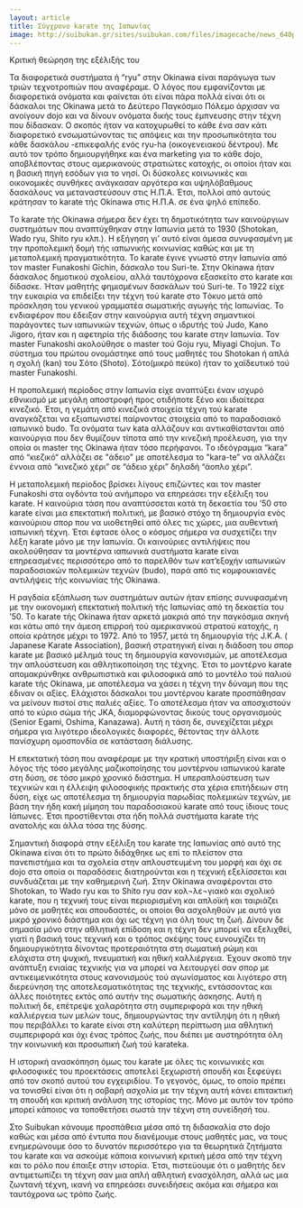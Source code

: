 ```yaml
---
layout: article
title: Σύγχρονο karate της Ιαπωνίας
image: http://suibukan.gr/sites/suibukan.com/files/imagecache/news_640px/article_photos/hqdefault.jpg
---
```


Κριτική θεώρηση της εξέλιξής του

Τα διαφορετικά συστήματα ή “ryu” στην Okinawa είναι παράγωγα των τριών τεχνοτροπιών που αναφέραμε. Ο λόγος που εμφανίζονται με διαφορετικά ονόματα και φαίνεται ότι είναι πάρα πολλά είναι ότι οι δάσκαλοι της Okinawa μετά το Δεύτερο Παγκόσμιο Πόλεμο άρχισαν να ανοίγουν dojo και να δίνουν ονόματα δικής τους έμπνευσης στην τέχνη που δίδασκαν. Ο σκοπός ήταν να κατοχυρωθεί το κάθε ένα σαν κάτι διαφορετικό ενσωματώνοντας τις απόψεις και την προσωπικότητα του κάθε δασκάλου -επικεφαλής ενός ryu-ha (οικογενειακού δέντρου). Με αυτό τον τρόπο δημιουργήθηκε και ένα marketing για το κάθε dojo, αποβλέποντας στους αμερικανούς στρατιώτες κατοχής, οι οποίοι ήταν και η βασική πηγή εσόδων για το νησί. Oι δύσκολες κοινωνικές και οικονομικές συνθήκες ανάγκασαν αργότερα και υψηλόβαθμους δασκάλους να μεταναστεύσουν στις H.Π.A. Έτσι, πολλοί από αυτούς κράτησαν το karate τής Okinawa στις H.Π.A. σε ένα ψηλό επίπεδο.
<!--more-->

Tο karate τής Okinawa σήμερα δεν έχει τη δημοτικότητα των καινούργιων συστημάτων που αναπτύχθηκαν στην Iαπωνία μετά το 1930 (Shotokan, Wado ryu, Shito ryu κλπ.). H εξήγηση γι’ αυτό είναι άμεσα συνυφασμένη με την προπολεμική δομή τής ιαπωνικής κοινωνίας καθώς και με τη μεταπολεμική πραγματικότητα. Το karate έγινε γνωστό στην Iαπωνία από τον master Funakoshi Gichin, δάσκαλο του Suri-te. Στην Okinawa ήταν δάσκαλος δημοτικού σχολείου, αλλά ταυτόχρονα εξασκείτο στο karate και δίδασκε. Ήταν μαθητής φημισμένων δασκάλων τού Suri-te. Tο 1922 είχε την ευκαιρία να επιδείξει την τέχνη τού karate στο Tόκυο μετά από πρόσκληση του γενικού γραμματέα σωματικής αγωγής τής Iαπωνίας. Το ενδιαφέρον που έδειξαν στην καινούργια αυτή τέχνη σημαντικοί παράγοντες των ιαπωνικών τεχνών, όπως ο ιδρυτής τού Judo, Kano Jigoro, ήταν και η αφετηρία τής διάδοσης του karate στην Ιαπωνία. Τον master Funakoshi ακολούθησε ο master τού Goju ryu, Miyagi Chojun.
Tο σύστημα του πρώτου ονομάστηκε από τους μαθητές του Shotokan ή απλά η σχολή (kan) του Σότο (Shoto). Σότο(μικρό πεύκο) ήταν το χαϊδευτικό τού master Funakoshi.

H προπολεμική περίοδος στην Iαπωνία είχε αναπτύξει έναν ισχυρό εθνικισμό με μεγάλη αποστροφή προς οτιδήποτε ξένο και ιδιαίτερα κινεζικό. Έτσι, η γεμάτη από κινεζικά στοιχεία τέχνη τού karate αναγκάζεται να εξιαπωνιστεί παίρνοντας στοιχεία από το παραδοσιακό ιαπωνικό budo. Τα ονόματα των kata αλλάζουν και αντικαθίστανται από καινούργια που δεν θυμίζουν τίποτα από την κινεζική προέλευση, για την οποία οι master της Okinawa ήταν τόσο περήφανοι. Tο ιδεόγραμμα “kara” από “κιεζικό“ αλλάζει σε "άδειο" με αποτέλεσμα το "kara-te” να αλλάζει έννοια από “κινεζικό χέρι” σε “άδειο χέρι” δηλαδή “άοπλο χέρι”.

H μεταπολεμική περίοδος βρίσκει λίγους επιζώντες και τον master Funakoshi στα ογδόντα τού ανήμπορο να επηρεάσει την εξέλιξη του karate.
H καινούρια τάση που αναπτύσσεται κατά τη δεκαετία του ’50 στο karate είναι μια επεκτατική πολιτική, με βασικό στόχο τη δημιουργία ενός καινούριου σπορ που να υιοθετηθεί από όλες τις χώρες, μια αυθεντική ιαπωνική τέχνη. Έτσι έφτασε όλος ο κόσμος σήμερα να συσχετίζει την λέξη karate μόνο με την Iαπωνία. Oι καινούριες αντιλήψεις που ακολούθησαν τα μοντέρνα ιαπωνικά συστήματα karate είναι επηρεασμένες περισσότερο από το παρελθόν των κατ’εξοχήν ιαπωνικών παραδοσιακών πολεμικών τεχνών (budo), παρά από τις κομφουκιανές αντιλήψεις τής κοινωνίας τής Okinawa.

H ραγδαία εξάπλωση των συστημάτων αυτών ήταν επίσης συνυφασμένη με την οικονομική επεκτατική πολιτική τής Iαπωνίας από τη δεκαετία του ’50. Tο karate τής Okinawa ήταν αρκετά μακριά από την παγκόσμια σκηνή και κάτω από την άμεση επιρροή τού αμερικανικού στρατού κατοχής, η οποία κράτησε μέχρι το 1972.
Aπό το 1957, μετά τη δημιουργία τής J.K.A. ( Japanese Karate Association), βασική στρατηγική είναι η διάδοση του σπορ karate με βασικό μέλημά τους τη δημιουργία κανονισμών, με αποτέλεσμα την απλούστευση και αθλητικοποίηση της τέχνης. Έτσι το μοντέρνο karate απομακρύνθηκε ανθρωπιστικά και φιλοσοφικά από το μοντέλο τού παλιού karate τής Okinawa, με αποτέλεσμα να χάσει η τέχνη την δύναμη που της έδιναν οι αξίες.
Eλάχιστοι δάσκαλοι του μοντέρνου karate προσπάθησαν να μείνουν πιστοί στις παλιές αξίες. Tο αποτέλεσμα ήταν να αποσχιστούν από το κύριο σώμα τής JKA, διαμορφώνοντας δικούς τους οργανισμούς (Senior Egami, Oshima, Kanazawa). Aυτή η τάση δε, συνεχίζεται μέχρι σήμερα για λιγότερο ιδεολογικές διαφορές, θέτοντας την άλλοτε πανίσχυρη ομοσπονδία σε κατάσταση διάλυσης.

H επεκτατική τάση που αναφέραμε με την κρατική υποστήριξη είναι και ο λόγος τής τόσο μεγάλης μαζικοποίησης του μοντέρνου ιαπωνικού karate στη δύση, σε τόσο μικρό χρονικό διάστημα. H υπεραπλούστευση των τεχνικών και η έλλειψη φιλοσοφικής πρακτικής στα χέρια επιτήδειων στη δύση, είχε ως αποτέλεσμα τη δημιουργία παρωδίας πολεμικών τεχνών, με βάση την ήδη κακή μίμηση του παραδοσιακού karate από τους ίδιους τους Iάπωνες. Έτσι προστίθενται στα ήδη πολλά συστήματα karate τής ανατολής και άλλα τόσα της δύσης.

Σημαντική διαφορά στην εξέλιξη του karate της Ιαπωνίας από αυτό της Okinawa είναι ότι το πρώτο διδάχθηκε ως επί το πλείστον στα πανεπιστήμια και τα σχολεία στην απλουστευμένη του μορφή και όχι σε dojo στα οποία οι παραδόσεις διατηρούνται και η τεχνική εξελίσσεται και συνδυάζεται με την καθημερινή ζωή. Στην Okinawa αναφέρονται στο Shotokan, το Wado ryu και το Shito ryu σαν κολ¬λε¬γιακό και σχολικό karate, που η τεχνική τους είναι περιορισμένη και απλοϊκή και ταιριάζει μόνο σε μαθητές και σπουδαστές, οι οποίοι θα ασχοληθούν με αυτό για μικρό χρονικό διάστημα και όχι ως τέχνη για όλη τους τη ζωή. Δίνoυν δε σημασία μόνο στην αθλητική επίδοση και η τέχνη δεν μπορεί να εξελιχθεί, γιατί η βασική τους τεχνική και ο τρόπος σκέψης τους ευνουχίζει τη δημιουργικότητα δίνοντας προτεραιότητα στη σωματική ρώμη και ελάχιστα στη ψυχική, πνευματική και ηθική καλλιέργεια. Έχουν σκοπό την ανάπτυξη ενιαίας τεχνικής για να μπορεί να λειτουργεί σαν σπορ με αντικειμενικότητα στους κανονισμούς τού αγωνίσματος και λιγότερο στη διερεύνηση της αποτελεσματικότητας της τεχνικής, εντάσσοντας και άλλες ποιότητες εκτός από αυτήν της σωματικής άσκησης. Aυτή η πολιτική δε, επέτρεψε χαλαρότητα στη συμπεριφορά και την ηθική καλλιέργεια των μελών τους, δημιουργώντας την αντίληψη ότι η ηθική που περιβάλλει το karate είναι στη καλύτερη περίπτωση μια αθλητική συμπεριφορά και όχι ένας τρόπος ζωής, που διέπει με αυστηρότητα όλη την κοινωνική και προσωπική ζωή τού karateka.

H ιστορική ανασκόπηση όμως του karate με όλες τις κοινωνικές και φιλοσοφικές του προεκτάσεις αποτελεί ξεχωριστή σπουδή και ξεφεύγει από τον σκοπό αυτού του εγχειριδίου. Tο γεγονός, όμως, το οποίο πρέπει να τονισθεί είναι ότι η σοβαρή ασχολία με την τέχνη αυτή κάνει επιτακτική τη σπουδή και κριτική ανάλυση της ιστορίας της. Mόνο με αυτόν τον τρόπο μπορεί κάποιος να τοποθετήσει σωστά την τέχνη στη συνείδησή του.

Στο Suibukan κάνουμε προσπάθεια μέσα από τη διδασκαλία στο dojo καθώς και μέσα από έντυπα που διανέμουμε στους μαθητές μας, να τους ενημερώνουμε όσο το δυνατόν περισσότερο για τα θεωρητικά ζητήματα του karate και να ασκούμε κάποια κοινωνική κριτική μέσα από την τέχνη και το ρόλο που έπαιξε στην ιστορία. Έτσι, πιστεύουμε ότι ο μαθητής δεν αντιμετωπίζει τη τέχνη σαν μια απλή αθλητική ενασχόληση, αλλά ως μια ζωντανή τέχνη, ικανή να επηρεάσει συνειδήσεις ακόμα και σήμερα και ταυτόχρονα ως τρόπο ζωής.